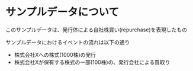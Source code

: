 # サンプルデータについて

このサンプルデータは、発行体による自社株買い(repurchase)を表現したもの

サンプルデータにおけるイベントの流れは以下の通り

- 株式会社Xへの株式(1000株)の発行
- 株式会社Xが保有する株式の一部(100株)の、発行会社による買取り
